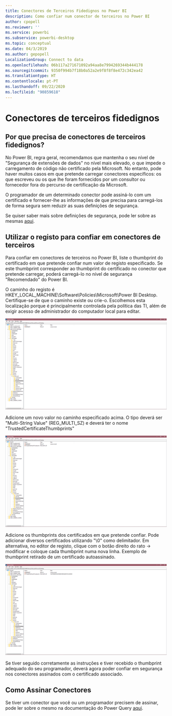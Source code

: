 ```yaml
---
title: Conectores de Terceiros Fidedignos no Power BI
description: Como confiar num conector de terceiros no Power BI
author: cpopell
ms.reviewer: ''
ms.service: powerbi
ms.subservice: powerbi-desktop
ms.topic: conceptual
ms.date: 04/3/2019
ms.author: gepopell
LocalizationGroup: Connect to data
ms.openlocfilehash: 06b117a271671092a94aa8e7994269344b444178
ms.sourcegitcommit: 9350f994b7f18b0a52a2e9f8f8f8e472c342ea42
ms.translationtype: HT
ms.contentlocale: pt-PT
ms.lasthandoff: 09/22/2020
ms.locfileid: "90859618"
---
```

# <a name="trusted-third-party-connectors"></a>Conectores de terceiros fidedignos

## <a name="why-do-you-need-trusted-third-party-connectors"></a>Por que precisa de conectores de terceiros fidedignos?

No Power BI, regra geral, recomendamos que mantenha o seu nível de "Segurança de extensões de dados" no nível mais elevado, o que impede o carregamento de código não certificado pela Microsoft. No entanto, pode haver muitos casos em que pretende carregar conectores específicos: os que escreveu ou os que lhe foram fornecidos por um consultor ou fornecedor fora do percurso de certificação da Microsoft.

O programador de um determinado conector pode assiná-lo com um certificado e fornecer-lhe as informações de que precisa para carregá-los de forma segura sem reduzir as suas definições de segurança.

Se quiser saber mais sobre definições de segurança, pode ler sobre as mesmas [aqui](./desktop-connector-extensibility.md).

## <a name="using-the-registry-to-trust-third-party-connectors"></a>Utilizar o registo para confiar em conectores de terceiros

Para confiar em conectores de terceiros no Power BI, liste o thumbprint do certificado em que pretende confiar num valor de registo especificado. Se este thumbprint corresponder ao thumbprint do certificado no conector que pretende carregar, poderá carregá-lo no nível de segurança "Recomendado" do Power BI. 

O caminho do registo é HKEY_LOCAL_MACHINE\Software\Policies\Microsoft\Power BI Desktop. Certifique-se de que o caminho existe ou crie-o. Escolhemos esta localização porque é principalmente controlada pela política das TI, além de exigir acesso de administrador do computador local para editar. 

![Registo do Power BI Desktop sem chaves de terceiros fidedignas definidas](media/desktop-trusted-third-party-connectors/desktoptrustedthird1.png)

Adicione um novo valor no caminho especificado acima. O tipo deverá ser "Multi-String Value" (REG_MULTI_SZ) e deverá ter o nome "TrustedCertificateThumbprints" 

![Registo do Power BI Desktop com uma entrada para conectores de terceiros fidedignos, mas sem chaves](media/desktop-trusted-third-party-connectors/desktoptrustedthird2.png)

Adicione os thumbprints dos certificados em que pretende confiar. Pode adicionar diversos certificados utilizando "\0" como delimitador. Em alternativa, no editor de registo, clique com o botão direito do rato -> modificar e coloque cada thumbprint numa nova linha. Exemplo de thumbprint retirado de um certificado autoassinado. 

 ![Registo do Power BI Desktop com uma chave de terceiros fidedigna definida](media/desktop-trusted-third-party-connectors/desktoptrustedthird3.png)

Se tiver seguido corretamente as instruções e tiver recebido o thumbprint adequado do seu programador, deverá agora poder confiar em segurança nos conectores assinados com o certificado associado.

## <a name="how-to-sign-connectors"></a>Como Assinar Conectores

Se tiver um conector que você ou um programador precisem de assinar, pode ler sobre o mesmo na documentação do Power Query [aqui](/power-query/handlingconnectorsigning).
